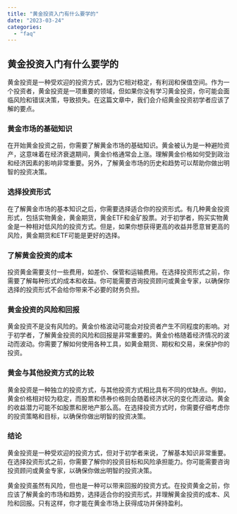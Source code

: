```yaml
---
title: "黄金投资入门有什么要学的"
date: "2023-03-24"
categories: 
  - "faq"
---
```


## 黄金投资入门有什么要学的

黄金投资是一种受欢迎的投资方式，因为它相对稳定，有利润和保值空间。作为一个投资者，黄金投资是一项重要的领域，但如果你没有学习黄金投资，你可能会面临风险和错误决策，导致损失。在这篇文章中，我们会介绍黄金投资初学者应该了解的要点。

### 黄金市场的基础知识

在开始黄金投资之前，你需要了解黄金市场的基础知识。黄金被认为是一种避险资产，这意味着在经济衰退期间，黄金价格通常会上涨。理解黄金价格如何受到政治和经济因素的影响非常重要。另外，了解黄金市场的历史和趋势可以帮助你做出明智的投资决策。

### 选择投资形式

在了解黄金市场的基本知识之后，你需要选择适合你的投资形式。有几种黄金投资形式，包括实物黄金，黄金期货，黄金ETF和金矿股票。对于初学者，购买实物黄金是一种相对低风险的投资方式。但是，如果你想获得更高的收益并愿意冒更高的风险，黄金期货和ETF可能是更好的选择。

### 了解黄金投资的成本

投资黄金需要支付一些费用，如差价、保管和运输费用。在选择投资形式之前，你需要了解每种形式的成本和收益。你可能需要咨询投资顾问或黄金专家，以确保你选择的投资形式不会给你带来不必要的财务负担。

### 黄金投资的风险和回报

黄金投资不是没有风险的。黄金价格波动可能会对投资者产生不同程度的影响。对于初学者，了解黄金投资的风险和回报是非常重要的。黄金价格随着经济情况的波动而波动。你需要了解如何使用各种工具，如黄金期货、期权和交易，来保护你的投资。

### 黄金与其他投资方式的比较

黄金投资是一种独立的投资方式，与其他投资方式相比具有不同的优缺点。例如，黄金价格相对较为稳定，而股票和债券价格则会随着经济状况的变化而波动。黄金的收益潜力可能不如股票和房地产那么高。在选择投资方式时，你需要仔细考虑你的投资策略和目标，以确保你做出明智的投资决策。

### 结论

黄金投资是一种受欢迎的投资方式，但对于初学者来说，了解基本知识非常重要。在选择投资形式之前，你需要了解你的投资目标和风险承担能力。你可能需要咨询投资顾问或黄金专家，以确保你做出明智的投资决策。

黄金投资虽然有风险，但也是一种可以带来回报的投资方式。在投资黄金之前，你应该了解黄金的市场和趋势，选择适合你的投资形式，并理解黄金投资的成本、风险和回报。只有这样，你才能在黄金市场上获得成功并保持盈利。
